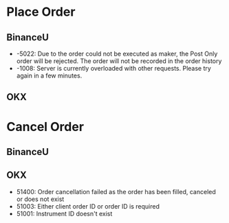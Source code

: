 # Place Order
## BinanceU
- -5022: Due to the order could not be executed as maker, the Post Only order will be rejected. The order will not be recorded in the order history
- -1008: Server is currently overloaded with other requests. Please try again in a few minutes.

## OKX

# Cancel Order
## BinanceU
## OKX
- 51400: Order cancellation failed as the order has been filled, canceled or does not exist
- 51003: Either client order ID or order ID is required
- 51001: Instrument ID doesn't exist